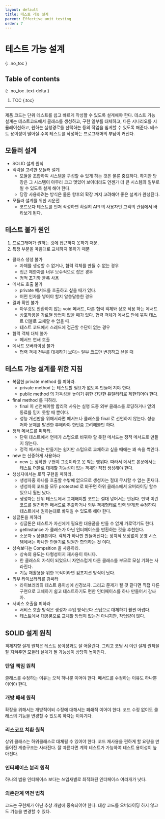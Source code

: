```yaml
---
layout: default
title: 테스트 가능 설계
parent: Effective unit testing
order: 7
---
```


# 테스트 가능 설계
{: .no_toc }

## Table of contents
{: .no_toc .text-delta }

1. TOC
{:toc}

---

제품 코드는 단위 테스트를 쉽고 빠르게 작성할 수 있도록 설계해야 한다. 테스트 가능 설계는 테스트코드에서 클래스를 생성하고, 구현 일부를 대체하고, 다른 시나리오를 시뮬레이션하고, 원하는 실행경로를 선택하는 등의 작업을 쉽게할 수 있도록 해준다.
테스트 용이성이 떨어질 수록 테스트를 작성하는 프로그래머의 부담이 커진다.

## 모듈러 설계
- SOLID 설계 원칙
- 맥락을 고려한 모듈러 설계
  - 모듈을 조합하여 시스템을 구성할 수 있게 하는 것은 물론 중요하다. 하지만 당장은 그 시스템이 아무리 크고 멋있어 보이더라도 언젠가 더 큰 시스템의 일부로 될 수 있도록 설계 해야 한다.
  - 당장 사용하려는 방식은 물론 향후의 확장 까지 고려해야 좋은 설계가 완성된다.
- 모듈러 설계를 위한 시운전
  - 코드보다 테스트를 먼저 작성하면 확실히 API 의 사용자인 고객의 관점에서 바라보게 된다.

## 테스트 불가 원인
1. 프로그래머가 원하는 것에 접근하지 못하기 때문.
1. 특정 부분을 마음대로 교체하지 못하기 때문

- 클래스 생성 불가
  - 자체를 생성할 수 없거나, 협력 객체를 만들 수 없는 경우
  - 접근 제한자를 너무 보수적으로 잡은 경우
  - 정적 초기화 블록 사용
- 메서드 호출 불가
  - private 메서드를 호출하고 싶을 때가 있다.
  - 어떤 인자를 넣어야 할지 알쏭달쏭한 경우
- 결과 확인 불가
  - 아무것도 반환하지 않는 void 메서드, 다른 협력 객체와 상호 작용 하는 메서드
  - 상호작용을 가로챌 방법이 없을 때가 있다. 협력 객체가 메서드 안에 묶여 테스트 더블로 교체할 수 없을 때.
  - 테스트 코드에서 스레드에 접근할 수단이 없는 경우
- 협력 객체 대체 불가
  - 메서드 연쇄 호출
- 메서드 오버라이딩 불가
  - 협력 객체 전부를 대체하기 보다는 일부 코드만 변경하고 싶을 때

## 테스트 가능 설계를 위한 지침
- 복잡한 private method 를 피하라.
  - private method 는 테스트할 필요가 없도록 만들어 져야 한다.
  - public method 의 가독성을 높이기 위한 간단한 유틸리티로 제한되어야 한다.
- final method 를 피하라.
  - final 이 선언해야할 합리적 사유는 실행 도중 외부 클래스를 로딩하거나 옆의 동료를 믿지 못할 때 뿐이다.
  - 성능 개선만을 위해서라면 메서드나 클래스를 final 로 선언하지 않는다. 성능 저하 문제를 발견한 후에라야 한번쯤 고려해볼만 하다.
- 정적 메서드를 피하라.
  - 단위 테스트에서 언제가 스텁으로 바꿔야 할 듯한 메서드는 정적 메서드로 만들지 않는다.
  - 정적 메서드는 만들기는 쉽지만 스텁으로 교체하고 싶을 때에는 꽤 속을 썩인다.
- new 는 신중하게 사용하라
  - new 는 정확한 구현이 그것이라고 못 박는 행위다. 따라서 메서드 본문에서는 테스트 더블로 대체할 가능성이 없는 객체만 직접 생성해야 한다.
- 생성자에서는 로직 구현을 피하라.
  - 생성자중 하나를 호출할 수밖에 없으므로 생성자는 절대 무시할 수 없는 존재다.
  - 생성자의 코드를 모두 protected 로 바꾸면 하위 클래스에서 오버라이딩 할수 있으니 훨씬 났다.
  - 생성자는 단위 테스트에서 교체해야할 코드는 절대 넣어서는 안된다. 만약 이런 코드를 발견하면 메서드로 추출하거나 외부 객체형태로 입력 받게끔 수정하여 테스트에서 원하는대로 바꿔칠 수 있도록 해야 한다.
- 싱글톤을 피하라
  - 싱글톤은 테스트가 자신에게 필요한 대용품을 만들 수 없게 가로막기도 한다.
  - getInstance 가 클래스가 아닌 인터페이스를 반환하는 것을 추천한다.
  - 소문자 s 싱클톤이다. 객체가 하나만 만들어진다는 장치적 보장없이 운영 시스템에서는 하나만 만들기로 팀원간 합의하는 것 이다.
- 상속보다는 Compsition 을 사용하라.
  - 상속의 용도는 다형성이지 재사용이 아니다.
  - 한 클래스의 자식이 되었으니 자연스럽게 다른 클래스를 부모로 모실 기회는 사라진다.
  - 기능 재활용을 위한 목적이라면 컴포지션 방식이 낫다.
- 외부 라이브러리를 감싸라
  - 라이브러리의 테스트 용이성에 신경쓰자. 그리고 문제가 될 것 같다면 직접 다른 구현으로 교체하기 쉽고 테스트하기도 편한 인터페이스를 하나 만들어서 감싸자.
- 서비스 호출을 피하라
  - 서비스 호출 방식은 생성자 주입 방식보다 스텁으로 대체하기 훨씬 어렵다.
  - 테스트에서 대용품으로 교체할 방법이 없는건 아니지만, 작업량이 많다.
 
## SOLID 설계 원칙
객체지향 설계 원칙은 테스트 용이성과도 잘 어울린다. 그리고 코딩 시 이런 설계 원칙을 잘 지켜주면 모듈러 설계가 될 가능성이 상당히 높아진다.

### 단일 책임 원칙
클래스를 수정하는 이유는 오직 하나뿐 이어야 한다.
메서드를 수정하는 이유도 하나뿐 이어야 한다.

### 개방 패쇄 원칙
확장을 위해서는 개방적이되 수정에 대해서는 폐쇄적 이어야 한다.
코드 수정 없이도 클래스의 기능을 변경할 수 있도록 하자는 이야기다.

### 리스코프 치환 원칙
상위 클래스는 하위클래스로 대체될 수 있어야 한다.
코드 재사용을 편하게 할 요량을 만들어진 계층구조는 사라진다.
잘 따른다면 계약 테스트가 가능하여 테스트 용이성이 높아진다.

### 인터페이스 분리 원칙
하나의 범용 인터페이스 보다는 쓰임새별로 최적화된 인터페이스 여러개가 낫다.

### 의존관계 역전 법칙
코드는 구현체가 아닌 추상 개념에 종속되어야 한다.
대상 코드를 오버라이딩 하지 않고도 기능을 변경할 수 있다.
